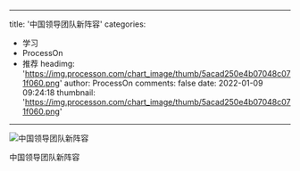 
---
title: '中国领导团队新阵容'
categories: 
 - 学习
 - ProcessOn
 - 推荐
headimg: 'https://img.processon.com/chart_image/thumb/5acad250e4b07048c071f060.png'
author: ProcessOn
comments: false
date: 2022-01-09 09:24:18
thumbnail: 'https://img.processon.com/chart_image/thumb/5acad250e4b07048c071f060.png'
---

<div>   
<img class="thumb" alt="中国领导团队新阵容" src="https://img.processon.com/chart_image/thumb/5acad250e4b07048c071f060.png" referrerpolicy="no-referrer">
<p>中国领导团队新阵容</p>  
</div>
            